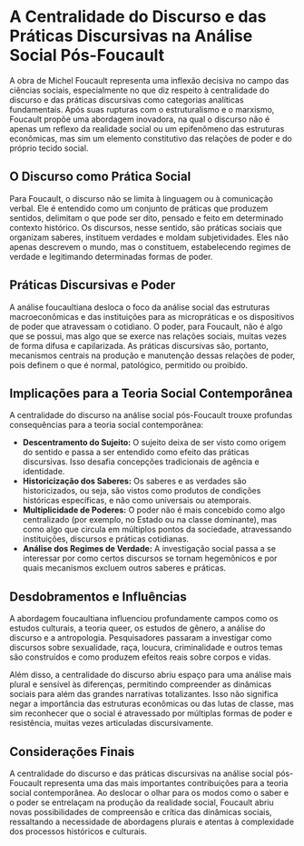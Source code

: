 # A Centralidade do Discurso e das Práticas Discursivas na Análise Social Pós-Foucault

A obra de Michel Foucault representa uma inflexão decisiva no campo das ciências sociais, especialmente no que diz respeito à centralidade do discurso e das práticas discursivas como categorias analíticas fundamentais. Após suas rupturas com o estruturalismo e o marxismo, Foucault propõe uma abordagem inovadora, na qual o discurso não é apenas um reflexo da realidade social ou um epifenômeno das estruturas econômicas, mas sim um elemento constitutivo das relações de poder e do próprio tecido social.

## O Discurso como Prática Social

Para Foucault, o discurso não se limita à linguagem ou à comunicação verbal. Ele é entendido como um conjunto de práticas que produzem sentidos, delimitam o que pode ser dito, pensado e feito em determinado contexto histórico. Os discursos, nesse sentido, são práticas sociais que organizam saberes, instituem verdades e moldam subjetividades. Eles não apenas descrevem o mundo, mas o constituem, estabelecendo regimes de verdade e legitimando determinadas formas de poder.

## Práticas Discursivas e Poder

A análise foucaultiana desloca o foco da análise social das estruturas macroeconômicas e das instituições para as micropráticas e os dispositivos de poder que atravessam o cotidiano. O poder, para Foucault, não é algo que se possui, mas algo que se exerce nas relações sociais, muitas vezes de forma difusa e capilarizada. As práticas discursivas são, portanto, mecanismos centrais na produção e manutenção dessas relações de poder, pois definem o que é normal, patológico, permitido ou proibido.

## Implicações para a Teoria Social Contemporânea

A centralidade do discurso na análise social pós-Foucault trouxe profundas consequências para a teoria social contemporânea:

- **Descentramento do Sujeito:** O sujeito deixa de ser visto como origem do sentido e passa a ser entendido como efeito das práticas discursivas. Isso desafia concepções tradicionais de agência e identidade.
- **Historicização dos Saberes:** Os saberes e as verdades são historicizados, ou seja, são vistos como produtos de condições históricas específicas, e não como universais ou atemporais.
- **Multiplicidade de Poderes:** O poder não é mais concebido como algo centralizado (por exemplo, no Estado ou na classe dominante), mas como algo que circula em múltiplos pontos da sociedade, atravessando instituições, discursos e práticas cotidianas.
- **Análise dos Regimes de Verdade:** A investigação social passa a se interessar por como certos discursos se tornam hegemônicos e por quais mecanismos excluem outros saberes e práticas.

## Desdobramentos e Influências

A abordagem foucaultiana influenciou profundamente campos como os estudos culturais, a teoria queer, os estudos de gênero, a análise do discurso e a antropologia. Pesquisadores passaram a investigar como discursos sobre sexualidade, raça, loucura, criminalidade e outros temas são construídos e como produzem efeitos reais sobre corpos e vidas.

Além disso, a centralidade do discurso abriu espaço para uma análise mais plural e sensível às diferenças, permitindo compreender as dinâmicas sociais para além das grandes narrativas totalizantes. Isso não significa negar a importância das estruturas econômicas ou das lutas de classe, mas sim reconhecer que o social é atravessado por múltiplas formas de poder e resistência, muitas vezes articuladas discursivamente.

## Considerações Finais

A centralidade do discurso e das práticas discursivas na análise social pós-Foucault representa uma das mais importantes contribuições para a teoria social contemporânea. Ao deslocar o olhar para os modos como o saber e o poder se entrelaçam na produção da realidade social, Foucault abriu novas possibilidades de compreensão e crítica das dinâmicas sociais, ressaltando a necessidade de abordagens plurais e atentas à complexidade dos processos históricos e culturais.